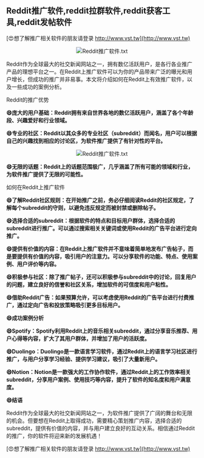 ## **Reddit推广软件,reddit拉群软件,reddit获客工具,reddit发帖软件**

[😍想了解推广相关软件的朋友请登录 http://www.vst.tw](http://www.vst.tw)

 <center><img src="https://vst.tw/MP4/tuiguang/png/4.png" alt="Reddit推广软件.txt"></center>

Reddit作为全球最大的社交新闻网站之一，拥有数亿活跃用户，是各行各业推广产品的理想平台之一。在Reddit上推广软件可以为你的产品带来广泛的曝光和用户增长，但成功的推广并非易事。本文将介绍如何在Reddit上有效推广软件，以及一些成功的案例分析。

Reddit的推广优势

**😄庞大的用户基础：Reddit拥有来自世界各地的数亿活跃用户，涵盖了各个年龄段、兴趣爱好和行业领域。**

**😄专业的社区：Reddit以其众多的专业社区（subreddit）而闻名，用户可以根据自己的兴趣找到相应的讨论区，为软件推广提供了有针对性的平台。**

 <center><img src="https://vst.tw/MP4/tuiguang/png/4.png" alt="Reddit推广软件.txt"></center>

**😄无限的话题：Reddit上的话题范围极广，几乎涵盖了所有可能的领域和行业，为软件推广提供了无限的可能性。**

如何在Reddit上推广软件

**😄了解Reddit社区规则：在开始推广之前，务必仔细阅读Reddit的社区规定，了解每个subreddit的守则，以避免违反规定而被封禁或删除帖子。**

**😄选择合适的subreddit：根据软件的特点和目标用户群体，选择合适的subreddit进行推广。可以通过搜索相关关键词或使用Reddit的广告平台进行定向推广。**

**😄提供有价值的内容：在Reddit上推广软件并不意味着简单地发布广告帖子，而是要提供有价值的内容，吸引用户的注意力。可以分享软件的功能、特点、使用案例、用户评价等内容。**

**😄积极参与社区：除了推广帖子，还可以积极参与subreddit中的讨论，回复用户的问题，建立良好的信誉和社区关系，增加软件的可信度和用户粘性。**

**😄借助Reddit广告：如果预算允许，可以考虑使用Reddit的广告平台进行付费推广，通过定向广告和投放策略吸引更多目标用户。**

**😄成功案例分析**

**😄Spotify：Spotify利用Reddit上的音乐相关subreddit，通过分享音乐推荐、用户心得等内容，扩大了其用户群体，并增加了用户的活跃度。**

**😄Duolingo：Duolingo是一款语言学习软件，通过Reddit上的语言学习社区进行推广，与用户分享学习经验、提供学习建议，吸引了大量新用户。**

**😄Notion：Notion是一款强大的工作协作软件，通过Reddit上的工作效率相关subreddit，分享用户案例、使用技巧等内容，提升了软件的知名度和用户满意度。**

**😄结语**

Reddit作为全球最大的社交新闻网站之一，为软件推广提供了广阔的舞台和无限的机会。但要想在Reddit上取得成功，需要精心策划推广内容，选择合适的subreddit，提供有价值的内容，并与用户建立良好的互动关系。相信通过Reddit的推广，你的软件将迎来新的发展机遇！

[😍想了解推广相关软件的朋友请登录 http://www.vst.tw](http://www.vst.tw)



